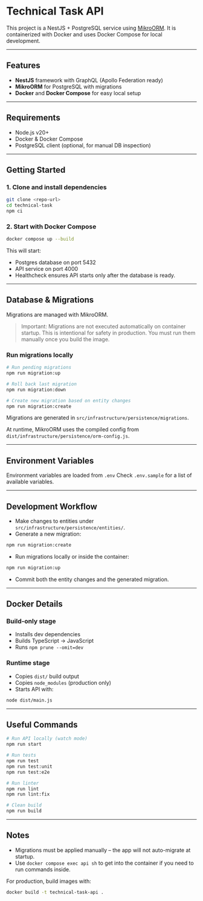 # Technical Task API

This project is a NestJS + PostgreSQL service using [MikroORM](https://mikro-orm.io/). It is containerized with Docker and uses Docker Compose for local development.

---

## Features

- **NestJS** framework with GraphQL (Apollo Federation ready)
- **MikroORM** for PostgreSQL with migrations
- **Docker** and **Docker Compose** for easy local setup

---

## Requirements

- Node.js v20+
- Docker & Docker Compose
- PostgreSQL client (optional, for manual DB inspection)

---

## Getting Started

### 1. Clone and install dependencies
```bash
git clone <repo-url>
cd technical-task
npm ci
```

### 2. Start with Docker Compose
```bash
docker compose up --build
```

This will start:
- Postgres database on port 5432
- API service on port 4000
- Healthcheck ensures API starts only after the database is ready.

---

## Database & Migrations

Migrations are managed with MikroORM.

> Important: Migrations are not executed automatically on container startup. This is intentional for safety in production. You must run them manually once you build the image.

### Run migrations locally
```bash
# Run pending migrations
npm run migration:up

# Roll back last migration
npm run migration:down

# Create new migration based on entity changes
npm run migration:create
```

Migrations are generated in `src/infrastructure/persistence/migrations`.

At runtime, MikroORM uses the compiled config from `dist/infrastructure/persistence/orm-config.js`.

---

## Environment Variables

Environment variables are loaded from `.env` 
Check `.env.sample` for a list of available variables.

---

## Development Workflow

- Make changes to entities under `src/infrastructure/persistence/entities/`.
- Generate a new migration:
```bash
npm run migration:create
```
- Run migrations locally or inside the container:
```bash
npm run migration:up
```
- Commit both the entity changes and the generated migration.

---

## Docker Details

### Build-only stage
- Installs dev dependencies
- Builds TypeScript → JavaScript
- Runs `npm prune --omit=dev`

### Runtime stage
- Copies `dist/` build output
- Copies `node_modules` (production only)
- Starts API with:
```bash
node dist/main.js
```

---

## Useful Commands
```bash
# Run API locally (watch mode)
npm run start

# Run tests
npm run test
npm run test:unit
npm run test:e2e

# Run linter
npm run lint
npm run lint:fix

# Clean build
npm run build
```

---

## Notes
- Migrations must be applied manually – the app will not auto-migrate at startup.
- Use `docker compose exec api sh` to get into the container if you need to run commands inside.

For production, build images with:
```bash
docker build -t technical-task-api .
```